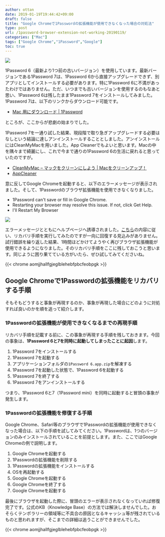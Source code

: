 ```yaml
---
author: ottan
date: 2019-01-19T19:44:42+09:00
draft: false
title: "Google Chromeで1Passwordの拡張機能が使用できなくなった場合の対処法"
type: post
url: /1password-browser-extension-not-working-20190119/
categories: ["Mac"]
tags: ["Google Chrome","1Password","Google"]
toc: true
---
```


![](/images/2019/01/190119-f3634302e6a7067.jpg)

1Password 6（最新より1つ前の古いバージョン）を使用しています。最新バージョンである1Password 7は、1Password 6から直接アップグレードできず、別アプリとしてインストールする必要があります。特に1Password 6に不満があったわけではありません。ただ、いつまでも古いバージョンを使用するのもなあと思い、1Password 6は残したまま1Password 7をインストールしてみました。1Password 7は、以下のリンクからダウンロード可能です。

* [Mac 用にダウンロード | 1Password](https://1password.com/jp/downloads/mac/)

ところが、ここからが悲劇の始まりでした。

1Password 7を一通り試した結果、現段階で取り急ぎアップグレードする必要はなしという結論に達しアンインストールすることとしました。アンインストールにはCleanMyMacを用いました。App Cleanerでもよいと思います。Macの中を隅々まで綺麗にし、これで今まで通りの1Password 6の生活に戻れると思っていたのですが。

* [CleanMyMac – マックをクリーンにしよう | Macをクリーンアップ！](http://www.cleanmymac.jp/)
* [AppCleaner](https://freemacsoft.net/appcleaner/)

意に反してGoogle Chromeを起動すると、以下のエラーメッセージが表示されました。そして、1Passwordのブラウザ拡張機能を使用できなくなりました。

* 1Password can't save or fill in Google Chrome.
* Restarting your browser may resolve this issue. If not, click Get Help.
* I'll Restart My Browser

![](/images/2019/01/190119-62e35312e706e67.png)

エラーメッセージとともにヘルプページへ誘導されました。[こちら](https://support.1password.com/kb/201707/)の内容に従い、リカバリ手順を実行してみたのですが一向に回復する見込みがありません。試行錯誤を繰り返した結果、1時間ほどかけてようやく再びブラウザ拡張機能が使用できるようになりました。そのリカバリ手順をここに残しておこうと思います。同じように困り果てている方がいたら、ぜひ試してみてくださいね。

{{< chrome aomjjhallfgjeglblehebfpbcfeobpgk >}}

## Google Chromeで1Passwordの拡張機能をリカバリする手順

そもそもどうすると事象が再現するのか、事象が再現した場合にどのように対処すれば良いのかを順を追って紹介します。

### 1Passwordの拡張機能が使用できなくなるまでの再現手順

リカバリ手順を記載する前に、この事象が再現する手順を残しておきます。今回の事象は、**1Password 6と7を同時に起動してしまったことに起因**します。

1. 1Password 7をインストールする
2. 1Password 7を起動する
3. アプリケーションフォルダの`1Password 6.app.zip`を解凍する
4. 1Password 7を起動した状態で、1Password 6を起動する
5. 1Password 7を終了する
6. 1Password 7をアンインストールする

つまり、1Password 6と7（1Password mini）を同時に起動すると冒頭の事象が発生します。

### 1Passwordの拡張機能を修復する手順

Google Chrome、Safari等のブラウザで1Passwordの拡張機能が使用できなくなった場合は、以下の手順を試してみてください。1Passwordは、1つのバージョンのみインストールされていることを前提とします。また、ここではGoogle Chromeの例で説明します。

1. Google Chromeを起動する
2. 1Passwordの拡張機能を削除する
3. 1Passwordの拡張機能をインストールする
4. OSを再起動する
5. Google Chromeを起動する
6. Google Chromeを終了する
7. Google Chromeを起動する

最後にブラウザを起動した際に、冒頭のエラーが表示されなくなっていれば修復完了です。公式のKB（Knowledge Base）の方法では解決しませんでした。おそらくテンポラリーの領域等に不具合の原因となるキャッシュ等が残されているものと思われますが、そこまでの詳細は追うことができませんでした。

{{< chrome aomjjhallfgjeglblehebfpbcfeobpgk >}}
